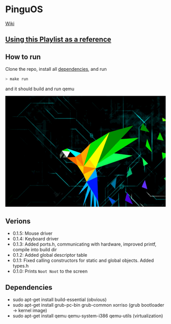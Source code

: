 # PinguOS

[Wiki](https://github.com/eiharun/PinguOS/wiki)

## [Using this Playlist as a reference](https://www.youtube.com/playlist?list=PLHh55M_Kq4OApWScZyPl5HhgsTJS9MZ6M)

## How to run

Clone the repo, install all [dependencies](#dependencies), and run

```sh
> make run
```

and it should build and run qemu

![nootnootqemu](/ScreenShots/nootnoot.gif)

## Verions

- 0.1.5: Mouse driver
- 0.1.4: Keyboard driver
- 0.1.3: Added ports.h, communicating with hardware, improved printf, compile into build dir
- 0.1.2: Added global descriptor table
- 0.1.1: Fixed calling constructors for static and global objects. Added types.h
- 0.1.0: Prints `Noot Noot` to the screen

## Dependencies

- sudo apt-get install build-essential (obvious)
- sudo apt-get install grub-pc-bin grub-common xorriso (grub bootloader -> kernel image)
- sudo apt-get install qemu qemu-system-i386 qemu-utils (virtualization)
